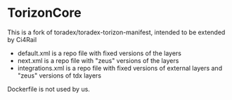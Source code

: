 # TorizonCore

This is a fork of toradex/toradex-torizon-manifest, intended to be extended by Ci4Rail

- default.xml is a repo file with fixed versions of the layers
- next.xml is a repo file with "zeus" versions of the layers
- integrations.xml is a repo file with fixed versions of external layers and "zeus" versions of tdx layers

Dockerfile is not used by us.
